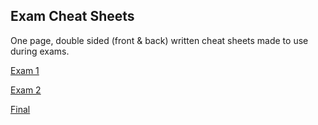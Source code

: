 ## Exam Cheat Sheets

One page, double sided (front & back) written cheat sheets made to use during exams. 

[Exam 1](https://github.com/odnaiviv/CSC-4520/blob/main/Exam%20Cheat%20Sheets/Exam%201%20Sheet.pdf)

[Exam 2](https://github.com/odnaiviv/CSC-4520/blob/main/Exam%20Cheat%20Sheets/Exam%202%20Sheet.pdf)

[Final](https://github.com/odnaiviv/CSC-4520/blob/main/Exam%20Cheat%20Sheets/Final%20Exam%20Sheet.pdf)
